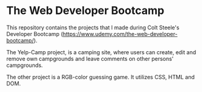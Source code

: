 # The Web Developer Bootcamp

This repository contains the projects that I made during Colt Steele's Developer Bootcamp (https://www.udemy.com/the-web-developer-bootcamp/).

The Yelp-Camp project, is a camping site, where users can create, edit and remove own campgrounds and leave comments on other persons' campgrounds.

The other project is a RGB-color guessing game. It utilizes CSS, HTML and DOM.
